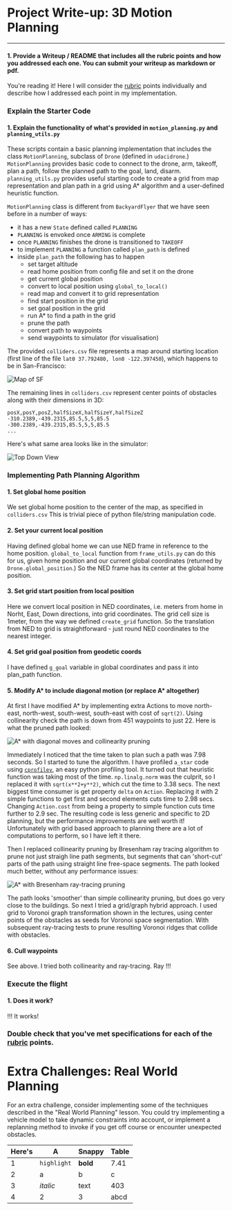 # Project Write-up: 3D Motion Planning

---
#### 1. Provide a Writeup / README that includes all the rubric points and how you addressed each one.  You can submit your writeup as markdown or pdf.

You're reading it!
Here I will consider the [rubric](https://review.udacity.com/#!/rubrics/1534/view)
points individually and describe how I addressed each point in my implementation.

### Explain the Starter Code

#### 1. Explain the functionality of what's provided in `motion_planning.py` and `planning_utils.py`

These scripts contain a basic planning implementation that includes the class `MotionPlanning`, subclass of `Drone` (defined in `udacidrone`.)
`MotionPlanning` provides basic code to connect to the drone, arm, takeoff, plan a path, follow the planned path to the goal, land, disarm.
`planning_utils.py` provides useful starting code to create a grid from map representation and plan path in a grid using A* algorithm and a
user-defined heuristic function.

`MotionPlanning` class is different from `BackyardFlyer` that we have seen before in a number of ways:

- it has a new `State` defined called `PLANNING`
- `PLANNING` is envoked once `ARMING` is complete
- once `PLANNING` finishes the drone is transitioned to `TAKEOFF`
- to implement `PLANNING` a function called `plan_path` is defined
- inside `plan_path` the following has to happen
    * set target altitude
    * read home position from config file and set it on the drone
    * get current global position
    * convert to local position using `global_to_local()`
    * read map and convert it to grid representation
    * find start position in the grid
    * set goal position in the grid
    * run A* to find a path in the grid
    * prune the path
    * convert path to waypoints
    * send waypoints to simulator (for visualisation)

The provided `colliders.csv` file represents a map around starting location (first line of the file `lat0 37.792480, lon0 -122.397450`),
which happens to be in San-Francisco:

![Map of SF](./misc/gmaps_start.png)

The remaining lines in `colliders.csv` represent center points of obstacles along with their dimensions in 3D:

```
posX,posY,posZ,halfSizeX,halfSizeY,halfSizeZ
-310.2389,-439.2315,85.5,5,5,85.5
-300.2389,-439.2315,85.5,5,5,85.5
...
```

Here's what same area looks like in the simulator:

![Top Down View](./misc/high_up.png)



### Implementing Path Planning Algorithm

#### 1. Set global home position

We set global home position to the center of the map, as specified in `colliders.csv`
This is trivial piece of python file/string manipulation code.

#### 2. Set your current local position

Having defined global home we can use NED frame in reference to the home position.
`global_to_local` function from `frame_utils.py` can do this for us, given home position and our current global coordinates
(returned by `Drone.global_position`.)
So the NED frame has its center at the global home position.

#### 3. Set grid start position from local position

Here we convert local position in NED coordinates, i.e. meters from home in Norht, East, Down directions, into
grid coordinates. The grid cell size is 1meter, from the way we defined `create_grid` function.
So the translation from NED to grid is straightforward - just round NED coordinates to the nearest integer.

#### 4. Set grid goal position from geodetic coords

I have defined `g_goal` variable in global coordinates and pass it into plan_path function.

#### 5. Modify A* to include diagonal motion (or replace A* altogether)

At first I have modified A* by implementing extra Actions to move north-east, north-west,
south-west, south-east with cost of `sqrt(2)`.
Using collinearity check the path is down from 451 waypoints to just 22.
Here is what the pruned path looked:

![A* with diagonal moves and collinearity pruning](./misc/a_star_coll.png)

Immediately I noticed that the time taken to plan such a path was 7.98 seconds.
So I started to tune the algorithm.
I have profiled `a_star` code using [`cprofilev`](https://github.com/ymichael/cprofilev), an easy python profiling tool.
It turned out that heuristic function was taking most of the time.
`np.linalg.norm` was the culprit, so I replaced it with `sqrt(x**2+y**2)`, which cut the time to 3.38 secs.
The next biggest time consumer is get property `delta` on `Action`.
Replacing it with 2 simple functions to get first and second elements cuts time to 2.98 secs.
Changing `Action.cost` from being a property to simple function cuts time further to 2.9 sec.
The resulting code is less generic and specific to 2D planning, but the performance improvements are well worth it!
Unfortunately with grid based approach to planning there are a lot of computations to perform, so I have left it there.

Then I replaced collinearity pruning by Bresenham ray tracing algorithm
to prune not just straigh line path segments, but segments that
can 'short-cut' parts of the path using straight line free-space segments.
The path looked much better, without any performance issues:

![A* with Bresenham ray-tracing pruning](./misc/a_star_bresenham.png)

The path looks 'smoother' than simple collinearity pruning, but does go very close to the buildings.
So next I tried a grid/graph hybrid approach.
I used grid to Voronoi graph transformation shown in the lectures, using center
points of the obstacles as seeds for Voronoi space segmentation. With subsequent ray-tracing tests to prune
resulting Voronoi ridges that collide with obstacles.



#### 6. Cull waypoints 

See above.
I tried both collinearity and ray-tracing.
Ray
!!!

### Execute the flight
#### 1. Does it work?

!!!
It works!

### Double check that you've met specifications for each of the [rubric](https://review.udacity.com/#!/rubrics/1534/view) points.
  
# Extra Challenges: Real World Planning

For an extra challenge, consider implementing some of the techniques described in the "Real World Planning" lesson.
You could try implementing a vehicle model to take dynamic constraints into account, or implement a
replanning method to invoke if you get off course or encounter unexpected obstacles.






Here's | A | Snappy | Table
--- | --- | --- | ---
1 | `highlight` | **bold** | 7.41
2 | a | b | c
3 | *italic* | text | 403
4 | 2 | 3 | abcd







